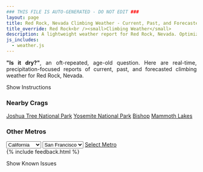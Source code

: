 ```yaml
---
### THIS FILE IS AUTO-GENERATED - DO NOT EDIT ###
layout: page
title: Red Rock, Nevada Climbing Weather - Current, Past, and Forecasted Report
title_override: Red Rock<br /><small>Climbing Weather</small>
description: A lightweight weather report for Red Rock, Nevada. Optimized for slow internet connections.
js_includes:
  - weather.js
---
```


<section class="measure center lh-copy f5-ns f6 ph2 mv4" style="text-align: justify;">
<strong>"Is it dry?"</strong>, an oft-repeated, age-old question. Here are real-time,
precipitation-focused reports of current, past, and forecasted climbing weather for Red Rock, Nevada.
</section>

<p id="settings-toggle" class="mw5 b center tc hover-light-red black-70 pointer">Show Instructions</p>
<section id="settings" class="overflow-hidden" style="display:none;">
    <div class="mv2 ph2 center">
        <div class="fn f6 tc pv2">
            <p class="measure lh-copy center"><strong>Show/hide hourly forecasts</strong> by clicking the desired day.</p>
            <hr class="mw5 p0 mv2 o-60 b0 bt b--light-red light-red bg-light-red">
            <p class="measure lh-copy center"><strong>Current and Past conditions</strong> are measured by the nearest weather station. <strong>Forecast conditions</strong> are calculated and polled separately.</p>
            <hr class="mw5 p0 mv2 o-60 b0 bt b--light-red light-red bg-light-red">
            <p class="measure lh-copy center"><strong>Having issues?</strong> Try <a id="clear-cache" class="no-underline relative fancy-link light-red hover-light-red" href="#">clearing the local cache</a>.</p>
            <hr class="mw5 p0 mv2 o-60 b0 bt b--light-red light-red bg-light-red">
            <p class="measure lh-copy center">Weather data sourced from <a class="no-underline fancy-link relative light-red" target="_blank" href="https://www.weather.gov/documentation/services-web-api">weather.gov</a>.</p>
        </div>
    </div>
</section>
<section id="weather" data-crag="red-rock-nevada" class="mv4-ns mv3 ph2 center"></section>
<section id="nearby" class="tc lh-copy">
  <h3>Nearby Crags</h3>
<a class="nowrap no-underline fancy-link relative light-red mh3" href="/crags/joshua-tree-national-park-california-weather.html">Joshua Tree National Park</a>
<a class="nowrap no-underline fancy-link relative light-red mh3" href="/crags/yosemite-national-park-california-weather.html">Yosemite National Park</a>
<a class="nowrap no-underline fancy-link relative light-red mh3" href="/crags/bishop-california-weather.html">Bishop</a>
<a class="nowrap no-underline fancy-link relative light-red mh3" href="/crags/mammoth-lakes-california-weather.html">Mammoth Lakes</a>
</section>
<section id="nearby" class="tc lh-copy">
  <h3>Other Metros</h3>
  <select class="ma1 bg-near-white pa2" id="stateSel">
    <option value="Texas">Texas</option>
    <option value="Washington">Washington</option>
    <option value="Colorado">Colorado</option>
    <option value="Tennessee">Tennessee</option>
    <option value="Utah">Utah</option>
    <option value="California" selected>California</option>
  </select>
  <select class="ma1 bg-near-white pa2" id="citySel">
    <option value="San Francisco" selected>San Francisco</option>
    <option value="Los Angeles">Los Angeles</option>
  </select>
  <a id="selectMetro" class="f6 link dim ph3 pv2 ma1 dib white bg-light-red" href="/crags/san-francisco-california-weather.html">Select Metro</a>
  <script>
    var states = [];
    states["Texas"] = "Austin"
    states["Washington"] = "Seattle"
    states["Colorado"] = "Denver"
    states["Tennessee"] = "Nashville"
    states["Utah"] = "Salt Lake City"
    states["California"] = "San Francisco|Los Angeles"
  </script>
</section>
{% include feedback.html %}
<p id="issues-toggle" class="mw5 b center tc hover-light-red black-70 pointer">Show Known Issues</p>
<section id="issues" class="overflow-hidden tc f6">
</section>

<script>
  var weekly_VEF_111_97 = {"updated":"2021-05-05T07:49:31+00:00","units":"us","forecastGenerator":"BaselineForecastGenerator","generatedAt":"2021-05-05T08:49:16+00:00","updateTime":"2021-05-05T07:49:31+00:00","validTimes":"2021-05-05T01:00:00+00:00/P8DT6H","elevation":{"value":1157.9352,"unitCode":"unit:m"},"periods":[{"number":1,"name":"Overnight","startTime":"2021-05-05T01:00:00-07:00","endTime":"2021-05-05T06:00:00-07:00","isDaytime":false,"temperature":60,"temperatureUnit":"F","temperatureTrend":null,"windSpeed":"8 to 12 mph","windDirection":"WNW","icon":"https://api.weather.gov/icons/land/night/few?size=medium","shortForecast":"Mostly Clear","detailedForecast":"Mostly clear, with a low around 60. West northwest wind 8 to 12 mph."},{"number":2,"name":"Wednesday","startTime":"2021-05-05T06:00:00-07:00","endTime":"2021-05-05T18:00:00-07:00","isDaytime":true,"temperature":87,"temperatureUnit":"F","temperatureTrend":null,"windSpeed":"5 to 10 mph","windDirection":"E","icon":"https://api.weather.gov/icons/land/day/few?size=medium","shortForecast":"Sunny","detailedForecast":"Sunny, with a high near 87. East wind 5 to 10 mph."},{"number":3,"name":"Wednesday Night","startTime":"2021-05-05T18:00:00-07:00","endTime":"2021-05-06T06:00:00-07:00","isDaytime":false,"temperature":63,"temperatureUnit":"F","temperatureTrend":null,"windSpeed":"5 to 12 mph","windDirection":"WSW","icon":"https://api.weather.gov/icons/land/night/few?size=medium","shortForecast":"Mostly Clear","detailedForecast":"Mostly clear, with a low around 63. West southwest wind 5 to 12 mph."},{"number":4,"name":"Thursday","startTime":"2021-05-06T06:00:00-07:00","endTime":"2021-05-06T18:00:00-07:00","isDaytime":true,"temperature":90,"temperatureUnit":"F","temperatureTrend":null,"windSpeed":"5 to 17 mph","windDirection":"S","icon":"https://api.weather.gov/icons/land/day/few?size=medium","shortForecast":"Sunny","detailedForecast":"Sunny, with a high near 90. South wind 5 to 17 mph, with gusts as high as 26 mph."},{"number":5,"name":"Thursday Night","startTime":"2021-05-06T18:00:00-07:00","endTime":"2021-05-07T06:00:00-07:00","isDaytime":false,"temperature":62,"temperatureUnit":"F","temperatureTrend":null,"windSpeed":"13 to 17 mph","windDirection":"SW","icon":"https://api.weather.gov/icons/land/night/few?size=medium","shortForecast":"Mostly Clear","detailedForecast":"Mostly clear, with a low around 62. Southwest wind 13 to 17 mph, with gusts as high as 25 mph."},{"number":6,"name":"Friday","startTime":"2021-05-07T06:00:00-07:00","endTime":"2021-05-07T18:00:00-07:00","isDaytime":true,"temperature":85,"temperatureUnit":"F","temperatureTrend":null,"windSpeed":"13 to 22 mph","windDirection":"SW","icon":"https://api.weather.gov/icons/land/day/wind_few?size=medium","shortForecast":"Sunny","detailedForecast":"Sunny, with a high near 85."},{"number":7,"name":"Friday Night","startTime":"2021-05-07T18:00:00-07:00","endTime":"2021-05-08T06:00:00-07:00","isDaytime":false,"temperature":59,"temperatureUnit":"F","temperatureTrend":null,"windSpeed":"13 to 18 mph","windDirection":"WNW","icon":"https://api.weather.gov/icons/land/night/few?size=medium","shortForecast":"Mostly Clear","detailedForecast":"Mostly clear, with a low around 59."},{"number":8,"name":"Saturday","startTime":"2021-05-08T06:00:00-07:00","endTime":"2021-05-08T18:00:00-07:00","isDaytime":true,"temperature":83,"temperatureUnit":"F","temperatureTrend":null,"windSpeed":"14 mph","windDirection":"NNW","icon":"https://api.weather.gov/icons/land/day/few?size=medium","shortForecast":"Sunny","detailedForecast":"Sunny, with a high near 83."},{"number":9,"name":"Saturday Night","startTime":"2021-05-08T18:00:00-07:00","endTime":"2021-05-09T06:00:00-07:00","isDaytime":false,"temperature":57,"temperatureUnit":"F","temperatureTrend":null,"windSpeed":"12 mph","windDirection":"NW","icon":"https://api.weather.gov/icons/land/night/few?size=medium","shortForecast":"Mostly Clear","detailedForecast":"Mostly clear, with a low around 57."},{"number":10,"name":"Sunday","startTime":"2021-05-09T06:00:00-07:00","endTime":"2021-05-09T18:00:00-07:00","isDaytime":true,"temperature":83,"temperatureUnit":"F","temperatureTrend":null,"windSpeed":"6 to 12 mph","windDirection":"SSW","icon":"https://api.weather.gov/icons/land/day/few?size=medium","shortForecast":"Sunny","detailedForecast":"Sunny, with a high near 83."},{"number":11,"name":"Sunday Night","startTime":"2021-05-09T18:00:00-07:00","endTime":"2021-05-10T06:00:00-07:00","isDaytime":false,"temperature":56,"temperatureUnit":"F","temperatureTrend":null,"windSpeed":"8 to 12 mph","windDirection":"WNW","icon":"https://api.weather.gov/icons/land/night/few?size=medium","shortForecast":"Mostly Clear","detailedForecast":"Mostly clear, with a low around 56."},{"number":12,"name":"Monday","startTime":"2021-05-10T06:00:00-07:00","endTime":"2021-05-10T18:00:00-07:00","isDaytime":true,"temperature":81,"temperatureUnit":"F","temperatureTrend":null,"windSpeed":"14 mph","windDirection":"NNW","icon":"https://api.weather.gov/icons/land/day/few?size=medium","shortForecast":"Sunny","detailedForecast":"Sunny, with a high near 81."},{"number":13,"name":"Monday Night","startTime":"2021-05-10T18:00:00-07:00","endTime":"2021-05-11T06:00:00-07:00","isDaytime":false,"temperature":56,"temperatureUnit":"F","temperatureTrend":null,"windSpeed":"9 to 14 mph","windDirection":"NNW","icon":"https://api.weather.gov/icons/land/night/skc?size=medium","shortForecast":"Clear","detailedForecast":"Clear, with a low around 56."},{"number":14,"name":"Tuesday","startTime":"2021-05-11T06:00:00-07:00","endTime":"2021-05-11T18:00:00-07:00","isDaytime":true,"temperature":85,"temperatureUnit":"F","temperatureTrend":null,"windSpeed":"7 to 12 mph","windDirection":"ESE","icon":"https://api.weather.gov/icons/land/day/skc?size=medium","shortForecast":"Sunny","detailedForecast":"Sunny, with a high near 85."}]}
  var hourly_VEF_111_97 = {"@context":["https://geojson.org/geojson-ld/geojson-context.jsonld",{"@version":"1.1","wx":"https://api.weather.gov/ontology#","geo":"http://www.opengis.net/ont/geosparql#","unit":"http://codes.wmo.int/common/unit/","@vocab":"https://api.weather.gov/ontology#"}],"type":"Feature","geometry":{"type":"Polygon","coordinates":[[[-115.4470583,36.1448651],[-115.4428925,36.1227241],[-115.4154787,36.1260863],[-115.4196391,36.1482276],[-115.4470583,36.1448651]]]},"properties":{"updated":"2021-05-05T07:49:31+00:00","units":"us","forecastGenerator":"HourlyForecastGenerator","generatedAt":"2021-05-05T08:49:17+00:00","updateTime":"2021-05-05T07:49:31+00:00","validTimes":"2021-05-05T01:00:00+00:00/P8DT6H","elevation":{"value":1157.9352,"unitCode":"unit:m"},"periods":[{"number":1,"name":"","startTime":"2021-05-05T01:00:00-07:00","endTime":"2021-05-05T02:00:00-07:00","isDaytime":false,"temperature":65,"temperatureUnit":"F","temperatureTrend":null,"windSpeed":"12 mph","windDirection":"W","icon":"https://api.weather.gov/icons/land/night/skc?size=small","shortForecast":"Clear","detailedForecast":""},{"number":2,"name":"","startTime":"2021-05-05T02:00:00-07:00","endTime":"2021-05-05T03:00:00-07:00","isDaytime":false,"temperature":65,"temperatureUnit":"F","temperatureTrend":null,"windSpeed":"12 mph","windDirection":"W","icon":"https://api.weather.gov/icons/land/night/skc?size=small","shortForecast":"Clear","detailedForecast":""},{"number":3,"name":"","startTime":"2021-05-05T03:00:00-07:00","endTime":"2021-05-05T04:00:00-07:00","isDaytime":false,"temperature":62,"temperatureUnit":"F","temperatureTrend":null,"windSpeed":"12 mph","windDirection":"W","icon":"https://api.weather.gov/icons/land/night/skc?size=small","shortForecast":"Clear","detailedForecast":""},{"number":4,"name":"","startTime":"2021-05-05T04:00:00-07:00","endTime":"2021-05-05T05:00:00-07:00","isDaytime":false,"temperature":62,"temperatureUnit":"F","temperatureTrend":null,"windSpeed":"9 mph","windDirection":"WNW","icon":"https://api.weather.gov/icons/land/night/skc?size=small","shortForecast":"Clear","detailedForecast":""},{"number":5,"name":"","startTime":"2021-05-05T05:00:00-07:00","endTime":"2021-05-05T06:00:00-07:00","isDaytime":false,"temperature":60,"temperatureUnit":"F","temperatureTrend":null,"windSpeed":"8 mph","windDirection":"NW","icon":"https://api.weather.gov/icons/land/night/few?size=small","shortForecast":"Mostly Clear","detailedForecast":""},{"number":6,"name":"","startTime":"2021-05-05T06:00:00-07:00","endTime":"2021-05-05T07:00:00-07:00","isDaytime":true,"temperature":61,"temperatureUnit":"F","temperatureTrend":null,"windSpeed":"7 mph","windDirection":"NNW","icon":"https://api.weather.gov/icons/land/day/few?size=small","shortForecast":"Sunny","detailedForecast":""},{"number":7,"name":"","startTime":"2021-05-05T07:00:00-07:00","endTime":"2021-05-05T08:00:00-07:00","isDaytime":true,"temperature":63,"temperatureUnit":"F","temperatureTrend":null,"windSpeed":"5 mph","windDirection":"NE","icon":"https://api.weather.gov/icons/land/day/few?size=small","shortForecast":"Sunny","detailedForecast":""},{"number":8,"name":"","startTime":"2021-05-05T08:00:00-07:00","endTime":"2021-05-05T09:00:00-07:00","isDaytime":true,"temperature":72,"temperatureUnit":"F","temperatureTrend":null,"windSpeed":"5 mph","windDirection":"E","icon":"https://api.weather.gov/icons/land/day/few?size=small","shortForecast":"Sunny","detailedForecast":""},{"number":9,"name":"","startTime":"2021-05-05T09:00:00-07:00","endTime":"2021-05-05T10:00:00-07:00","isDaytime":true,"temperature":76,"temperatureUnit":"F","temperatureTrend":null,"windSpeed":"6 mph","windDirection":"E","icon":"https://api.weather.gov/icons/land/day/skc?size=small","shortForecast":"Sunny","detailedForecast":""},{"number":10,"name":"","startTime":"2021-05-05T10:00:00-07:00","endTime":"2021-05-05T11:00:00-07:00","isDaytime":true,"temperature":78,"temperatureUnit":"F","temperatureTrend":null,"windSpeed":"7 mph","windDirection":"E","icon":"https://api.weather.gov/icons/land/day/skc?size=small","shortForecast":"Sunny","detailedForecast":""},{"number":11,"name":"","startTime":"2021-05-05T11:00:00-07:00","endTime":"2021-05-05T12:00:00-07:00","isDaytime":true,"temperature":80,"temperatureUnit":"F","temperatureTrend":null,"windSpeed":"8 mph","windDirection":"E","icon":"https://api.weather.gov/icons/land/day/few?size=small","shortForecast":"Sunny","detailedForecast":""},{"number":12,"name":"","startTime":"2021-05-05T12:00:00-07:00","endTime":"2021-05-05T13:00:00-07:00","isDaytime":true,"temperature":83,"temperatureUnit":"F","temperatureTrend":null,"windSpeed":"9 mph","windDirection":"ESE","icon":"https://api.weather.gov/icons/land/day/skc?size=small","shortForecast":"Sunny","detailedForecast":""},{"number":13,"name":"","startTime":"2021-05-05T13:00:00-07:00","endTime":"2021-05-05T14:00:00-07:00","isDaytime":true,"temperature":85,"temperatureUnit":"F","temperatureTrend":null,"windSpeed":"9 mph","windDirection":"ESE","icon":"https://api.weather.gov/icons/land/day/skc?size=small","shortForecast":"Sunny","detailedForecast":""},{"number":14,"name":"","startTime":"2021-05-05T14:00:00-07:00","endTime":"2021-05-05T15:00:00-07:00","isDaytime":true,"temperature":86,"temperatureUnit":"F","temperatureTrend":null,"windSpeed":"10 mph","windDirection":"ESE","icon":"https://api.weather.gov/icons/land/day/few?size=small","shortForecast":"Sunny","detailedForecast":""},{"number":15,"name":"","startTime":"2021-05-05T15:00:00-07:00","endTime":"2021-05-05T16:00:00-07:00","isDaytime":true,"temperature":86,"temperatureUnit":"F","temperatureTrend":null,"windSpeed":"10 mph","windDirection":"ESE","icon":"https://api.weather.gov/icons/land/day/skc?size=small","shortForecast":"Sunny","detailedForecast":""},{"number":16,"name":"","startTime":"2021-05-05T16:00:00-07:00","endTime":"2021-05-05T17:00:00-07:00","isDaytime":true,"temperature":87,"temperatureUnit":"F","temperatureTrend":null,"windSpeed":"10 mph","windDirection":"ESE","icon":"https://api.weather.gov/icons/land/day/few?size=small","shortForecast":"Sunny","detailedForecast":""},{"number":17,"name":"","startTime":"2021-05-05T17:00:00-07:00","endTime":"2021-05-05T18:00:00-07:00","isDaytime":true,"temperature":86,"temperatureUnit":"F","temperatureTrend":null,"windSpeed":"9 mph","windDirection":"ESE","icon":"https://api.weather.gov/icons/land/day/few?size=small","shortForecast":"Sunny","detailedForecast":""},{"number":18,"name":"","startTime":"2021-05-05T18:00:00-07:00","endTime":"2021-05-05T19:00:00-07:00","isDaytime":false,"temperature":85,"temperatureUnit":"F","temperatureTrend":null,"windSpeed":"8 mph","windDirection":"SSE","icon":"https://api.weather.gov/icons/land/night/few?size=small","shortForecast":"Mostly Clear","detailedForecast":""},{"number":19,"name":"","startTime":"2021-05-05T19:00:00-07:00","endTime":"2021-05-05T20:00:00-07:00","isDaytime":false,"temperature":80,"temperatureUnit":"F","temperatureTrend":null,"windSpeed":"6 mph","windDirection":"SSW","icon":"https://api.weather.gov/icons/land/night/few?size=small","shortForecast":"Mostly Clear","detailedForecast":""},{"number":20,"name":"","startTime":"2021-05-05T20:00:00-07:00","endTime":"2021-05-05T21:00:00-07:00","isDaytime":false,"temperature":76,"temperatureUnit":"F","temperatureTrend":null,"windSpeed":"5 mph","windDirection":"SW","icon":"https://api.weather.gov/icons/land/night/few?size=small","shortForecast":"Mostly Clear","detailedForecast":""},{"number":21,"name":"","startTime":"2021-05-05T21:00:00-07:00","endTime":"2021-05-05T22:00:00-07:00","isDaytime":false,"temperature":72,"temperatureUnit":"F","temperatureTrend":null,"windSpeed":"7 mph","windDirection":"SW","icon":"https://api.weather.gov/icons/land/night/few?size=small","shortForecast":"Mostly Clear","detailedForecast":""},{"number":22,"name":"","startTime":"2021-05-05T22:00:00-07:00","endTime":"2021-05-05T23:00:00-07:00","isDaytime":false,"temperature":71,"temperatureUnit":"F","temperatureTrend":null,"windSpeed":"9 mph","windDirection":"W","icon":"https://api.weather.gov/icons/land/night/few?size=small","shortForecast":"Mostly Clear","detailedForecast":""},{"number":23,"name":"","startTime":"2021-05-05T23:00:00-07:00","endTime":"2021-05-06T00:00:00-07:00","isDaytime":false,"temperature":69,"temperatureUnit":"F","temperatureTrend":null,"windSpeed":"12 mph","windDirection":"W","icon":"https://api.weather.gov/icons/land/night/few?size=small","shortForecast":"Mostly Clear","detailedForecast":""},{"number":24,"name":"","startTime":"2021-05-06T00:00:00-07:00","endTime":"2021-05-06T01:00:00-07:00","isDaytime":false,"temperature":68,"temperatureUnit":"F","temperatureTrend":null,"windSpeed":"10 mph","windDirection":"W","icon":"https://api.weather.gov/icons/land/night/few?size=small","shortForecast":"Mostly Clear","detailedForecast":""},{"number":25,"name":"","startTime":"2021-05-06T01:00:00-07:00","endTime":"2021-05-06T02:00:00-07:00","isDaytime":false,"temperature":66,"temperatureUnit":"F","temperatureTrend":null,"windSpeed":"8 mph","windDirection":"W","icon":"https://api.weather.gov/icons/land/night/few?size=small","shortForecast":"Mostly Clear","detailedForecast":""},{"number":26,"name":"","startTime":"2021-05-06T02:00:00-07:00","endTime":"2021-05-06T03:00:00-07:00","isDaytime":false,"temperature":66,"temperatureUnit":"F","temperatureTrend":null,"windSpeed":"6 mph","windDirection":"W","icon":"https://api.weather.gov/icons/land/night/few?size=small","shortForecast":"Mostly Clear","detailedForecast":""},{"number":27,"name":"","startTime":"2021-05-06T03:00:00-07:00","endTime":"2021-05-06T04:00:00-07:00","isDaytime":false,"temperature":65,"temperatureUnit":"F","temperatureTrend":null,"windSpeed":"6 mph","windDirection":"W","icon":"https://api.weather.gov/icons/land/night/few?size=small","shortForecast":"Mostly Clear","detailedForecast":""},{"number":28,"name":"","startTime":"2021-05-06T04:00:00-07:00","endTime":"2021-05-06T05:00:00-07:00","isDaytime":false,"temperature":65,"temperatureUnit":"F","temperatureTrend":null,"windSpeed":"7 mph","windDirection":"W","icon":"https://api.weather.gov/icons/land/night/few?size=small","shortForecast":"Mostly Clear","detailedForecast":""},{"number":29,"name":"","startTime":"2021-05-06T05:00:00-07:00","endTime":"2021-05-06T06:00:00-07:00","isDaytime":false,"temperature":63,"temperatureUnit":"F","temperatureTrend":null,"windSpeed":"7 mph","windDirection":"W","icon":"https://api.weather.gov/icons/land/night/few?size=small","shortForecast":"Mostly Clear","detailedForecast":""},{"number":30,"name":"","startTime":"2021-05-06T06:00:00-07:00","endTime":"2021-05-06T07:00:00-07:00","isDaytime":true,"temperature":65,"temperatureUnit":"F","temperatureTrend":null,"windSpeed":"6 mph","windDirection":"WSW","icon":"https://api.weather.gov/icons/land/day/few?size=small","shortForecast":"Sunny","detailedForecast":""},{"number":31,"name":"","startTime":"2021-05-06T07:00:00-07:00","endTime":"2021-05-06T08:00:00-07:00","isDaytime":true,"temperature":70,"temperatureUnit":"F","temperatureTrend":null,"windSpeed":"5 mph","windDirection":"SSW","icon":"https://api.weather.gov/icons/land/day/few?size=small","shortForecast":"Sunny","detailedForecast":""},{"number":32,"name":"","startTime":"2021-05-06T08:00:00-07:00","endTime":"2021-05-06T09:00:00-07:00","isDaytime":true,"temperature":76,"temperatureUnit":"F","temperatureTrend":null,"windSpeed":"5 mph","windDirection":"S","icon":"https://api.weather.gov/icons/land/day/skc?size=small","shortForecast":"Sunny","detailedForecast":""},{"number":33,"name":"","startTime":"2021-05-06T09:00:00-07:00","endTime":"2021-05-06T10:00:00-07:00","isDaytime":true,"temperature":80,"temperatureUnit":"F","temperatureTrend":null,"windSpeed":"7 mph","windDirection":"S","icon":"https://api.weather.gov/icons/land/day/skc?size=small","shortForecast":"Sunny","detailedForecast":""},{"number":34,"name":"","startTime":"2021-05-06T10:00:00-07:00","endTime":"2021-05-06T11:00:00-07:00","isDaytime":true,"temperature":83,"temperatureUnit":"F","temperatureTrend":null,"windSpeed":"9 mph","windDirection":"S","icon":"https://api.weather.gov/icons/land/day/skc?size=small","shortForecast":"Sunny","detailedForecast":""},{"number":35,"name":"","startTime":"2021-05-06T11:00:00-07:00","endTime":"2021-05-06T12:00:00-07:00","isDaytime":true,"temperature":85,"temperatureUnit":"F","temperatureTrend":null,"windSpeed":"13 mph","windDirection":"SSE","icon":"https://api.weather.gov/icons/land/day/few?size=small","shortForecast":"Sunny","detailedForecast":""},{"number":36,"name":"","startTime":"2021-05-06T12:00:00-07:00","endTime":"2021-05-06T13:00:00-07:00","isDaytime":true,"temperature":87,"temperatureUnit":"F","temperatureTrend":null,"windSpeed":"14 mph","windDirection":"SSE","icon":"https://api.weather.gov/icons/land/day/few?size=small","shortForecast":"Sunny","detailedForecast":""},{"number":37,"name":"","startTime":"2021-05-06T13:00:00-07:00","endTime":"2021-05-06T14:00:00-07:00","isDaytime":true,"temperature":88,"temperatureUnit":"F","temperatureTrend":null,"windSpeed":"15 mph","windDirection":"S","icon":"https://api.weather.gov/icons/land/day/few?size=small","shortForecast":"Sunny","detailedForecast":""},{"number":38,"name":"","startTime":"2021-05-06T14:00:00-07:00","endTime":"2021-05-06T15:00:00-07:00","isDaytime":true,"temperature":89,"temperatureUnit":"F","temperatureTrend":null,"windSpeed":"16 mph","windDirection":"S","icon":"https://api.weather.gov/icons/land/day/few?size=small","shortForecast":"Sunny","detailedForecast":""},{"number":39,"name":"","startTime":"2021-05-06T15:00:00-07:00","endTime":"2021-05-06T16:00:00-07:00","isDaytime":true,"temperature":90,"temperatureUnit":"F","temperatureTrend":null,"windSpeed":"16 mph","windDirection":"S","icon":"https://api.weather.gov/icons/land/day/few?size=small","shortForecast":"Sunny","detailedForecast":""},{"number":40,"name":"","startTime":"2021-05-06T16:00:00-07:00","endTime":"2021-05-06T17:00:00-07:00","isDaytime":true,"temperature":90,"temperatureUnit":"F","temperatureTrend":null,"windSpeed":"17 mph","windDirection":"S","icon":"https://api.weather.gov/icons/land/day/few?size=small","shortForecast":"Sunny","detailedForecast":""},{"number":41,"name":"","startTime":"2021-05-06T17:00:00-07:00","endTime":"2021-05-06T18:00:00-07:00","isDaytime":true,"temperature":88,"temperatureUnit":"F","temperatureTrend":null,"windSpeed":"17 mph","windDirection":"SSW","icon":"https://api.weather.gov/icons/land/day/few?size=small","shortForecast":"Sunny","detailedForecast":""},{"number":42,"name":"","startTime":"2021-05-06T18:00:00-07:00","endTime":"2021-05-06T19:00:00-07:00","isDaytime":false,"temperature":85,"temperatureUnit":"F","temperatureTrend":null,"windSpeed":"17 mph","windDirection":"SSW","icon":"https://api.weather.gov/icons/land/night/few?size=small","shortForecast":"Mostly Clear","detailedForecast":""},{"number":43,"name":"","startTime":"2021-05-06T19:00:00-07:00","endTime":"2021-05-06T20:00:00-07:00","isDaytime":false,"temperature":82,"temperatureUnit":"F","temperatureTrend":null,"windSpeed":"16 mph","windDirection":"SSW","icon":"https://api.weather.gov/icons/land/night/few?size=small","shortForecast":"Mostly Clear","detailedForecast":""},{"number":44,"name":"","startTime":"2021-05-06T20:00:00-07:00","endTime":"2021-05-06T21:00:00-07:00","isDaytime":false,"temperature":78,"temperatureUnit":"F","temperatureTrend":null,"windSpeed":"16 mph","windDirection":"SW","icon":"https://api.weather.gov/icons/land/night/few?size=small","shortForecast":"Mostly Clear","detailedForecast":""},{"number":45,"name":"","startTime":"2021-05-06T21:00:00-07:00","endTime":"2021-05-06T22:00:00-07:00","isDaytime":false,"temperature":76,"temperatureUnit":"F","temperatureTrend":null,"windSpeed":"15 mph","windDirection":"SW","icon":"https://api.weather.gov/icons/land/night/few?size=small","shortForecast":"Mostly Clear","detailedForecast":""},{"number":46,"name":"","startTime":"2021-05-06T22:00:00-07:00","endTime":"2021-05-06T23:00:00-07:00","isDaytime":false,"temperature":74,"temperatureUnit":"F","temperatureTrend":null,"windSpeed":"14 mph","windDirection":"SW","icon":"https://api.weather.gov/icons/land/night/few?size=small","shortForecast":"Mostly Clear","detailedForecast":""},{"number":47,"name":"","startTime":"2021-05-06T23:00:00-07:00","endTime":"2021-05-07T00:00:00-07:00","isDaytime":false,"temperature":72,"temperatureUnit":"F","temperatureTrend":null,"windSpeed":"14 mph","windDirection":"SW","icon":"https://api.weather.gov/icons/land/night/few?size=small","shortForecast":"Mostly Clear","detailedForecast":""},{"number":48,"name":"","startTime":"2021-05-07T00:00:00-07:00","endTime":"2021-05-07T01:00:00-07:00","isDaytime":false,"temperature":70,"temperatureUnit":"F","temperatureTrend":null,"windSpeed":"13 mph","windDirection":"SW","icon":"https://api.weather.gov/icons/land/night/few?size=small","shortForecast":"Mostly Clear","detailedForecast":""},{"number":49,"name":"","startTime":"2021-05-07T01:00:00-07:00","endTime":"2021-05-07T02:00:00-07:00","isDaytime":false,"temperature":68,"temperatureUnit":"F","temperatureTrend":null,"windSpeed":"13 mph","windDirection":"WSW","icon":"https://api.weather.gov/icons/land/night/skc?size=small","shortForecast":"Clear","detailedForecast":""},{"number":50,"name":"","startTime":"2021-05-07T02:00:00-07:00","endTime":"2021-05-07T03:00:00-07:00","isDaytime":false,"temperature":66,"temperatureUnit":"F","temperatureTrend":null,"windSpeed":"13 mph","windDirection":"WSW","icon":"https://api.weather.gov/icons/land/night/skc?size=small","shortForecast":"Clear","detailedForecast":""},{"number":51,"name":"","startTime":"2021-05-07T03:00:00-07:00","endTime":"2021-05-07T04:00:00-07:00","isDaytime":false,"temperature":64,"temperatureUnit":"F","temperatureTrend":null,"windSpeed":"13 mph","windDirection":"WSW","icon":"https://api.weather.gov/icons/land/night/skc?size=small","shortForecast":"Clear","detailedForecast":""},{"number":52,"name":"","startTime":"2021-05-07T04:00:00-07:00","endTime":"2021-05-07T05:00:00-07:00","isDaytime":false,"temperature":62,"temperatureUnit":"F","temperatureTrend":null,"windSpeed":"13 mph","windDirection":"SW","icon":"https://api.weather.gov/icons/land/night/skc?size=small","shortForecast":"Clear","detailedForecast":""},{"number":53,"name":"","startTime":"2021-05-07T05:00:00-07:00","endTime":"2021-05-07T06:00:00-07:00","isDaytime":false,"temperature":62,"temperatureUnit":"F","temperatureTrend":null,"windSpeed":"13 mph","windDirection":"SW","icon":"https://api.weather.gov/icons/land/night/few?size=small","shortForecast":"Mostly Clear","detailedForecast":""},{"number":54,"name":"","startTime":"2021-05-07T06:00:00-07:00","endTime":"2021-05-07T07:00:00-07:00","isDaytime":true,"temperature":64,"temperatureUnit":"F","temperatureTrend":null,"windSpeed":"13 mph","windDirection":"SW","icon":"https://api.weather.gov/icons/land/day/few?size=small","shortForecast":"Sunny","detailedForecast":""},{"number":55,"name":"","startTime":"2021-05-07T07:00:00-07:00","endTime":"2021-05-07T08:00:00-07:00","isDaytime":true,"temperature":68,"temperatureUnit":"F","temperatureTrend":null,"windSpeed":"13 mph","windDirection":"SW","icon":"https://api.weather.gov/icons/land/day/skc?size=small","shortForecast":"Sunny","detailedForecast":""},{"number":56,"name":"","startTime":"2021-05-07T08:00:00-07:00","endTime":"2021-05-07T09:00:00-07:00","isDaytime":true,"temperature":72,"temperatureUnit":"F","temperatureTrend":null,"windSpeed":"13 mph","windDirection":"SSW","icon":"https://api.weather.gov/icons/land/day/skc?size=small","shortForecast":"Sunny","detailedForecast":""},{"number":57,"name":"","startTime":"2021-05-07T09:00:00-07:00","endTime":"2021-05-07T10:00:00-07:00","isDaytime":true,"temperature":76,"temperatureUnit":"F","temperatureTrend":null,"windSpeed":"14 mph","windDirection":"SSW","icon":"https://api.weather.gov/icons/land/day/skc?size=small","shortForecast":"Sunny","detailedForecast":""},{"number":58,"name":"","startTime":"2021-05-07T10:00:00-07:00","endTime":"2021-05-07T11:00:00-07:00","isDaytime":true,"temperature":79,"temperatureUnit":"F","temperatureTrend":null,"windSpeed":"16 mph","windDirection":"SSW","icon":"https://api.weather.gov/icons/land/day/few?size=small","shortForecast":"Sunny","detailedForecast":""},{"number":59,"name":"","startTime":"2021-05-07T11:00:00-07:00","endTime":"2021-05-07T12:00:00-07:00","isDaytime":true,"temperature":81,"temperatureUnit":"F","temperatureTrend":null,"windSpeed":"17 mph","windDirection":"SSW","icon":"https://api.weather.gov/icons/land/day/few?size=small","shortForecast":"Sunny","detailedForecast":""},{"number":60,"name":"","startTime":"2021-05-07T12:00:00-07:00","endTime":"2021-05-07T13:00:00-07:00","isDaytime":true,"temperature":83,"temperatureUnit":"F","temperatureTrend":null,"windSpeed":"18 mph","windDirection":"SW","icon":"https://api.weather.gov/icons/land/day/few?size=small","shortForecast":"Sunny","detailedForecast":""},{"number":61,"name":"","startTime":"2021-05-07T13:00:00-07:00","endTime":"2021-05-07T14:00:00-07:00","isDaytime":true,"temperature":84,"temperatureUnit":"F","temperatureTrend":null,"windSpeed":"20 mph","windDirection":"SW","icon":"https://api.weather.gov/icons/land/day/few?size=small","shortForecast":"Sunny","detailedForecast":""},{"number":62,"name":"","startTime":"2021-05-07T14:00:00-07:00","endTime":"2021-05-07T15:00:00-07:00","isDaytime":true,"temperature":85,"temperatureUnit":"F","temperatureTrend":null,"windSpeed":"21 mph","windDirection":"SW","icon":"https://api.weather.gov/icons/land/day/wind_few?size=small","shortForecast":"Sunny","detailedForecast":""},{"number":63,"name":"","startTime":"2021-05-07T15:00:00-07:00","endTime":"2021-05-07T16:00:00-07:00","isDaytime":true,"temperature":85,"temperatureUnit":"F","temperatureTrend":null,"windSpeed":"21 mph","windDirection":"SW","icon":"https://api.weather.gov/icons/land/day/wind_skc?size=small","shortForecast":"Sunny","detailedForecast":""},{"number":64,"name":"","startTime":"2021-05-07T16:00:00-07:00","endTime":"2021-05-07T17:00:00-07:00","isDaytime":true,"temperature":85,"temperatureUnit":"F","temperatureTrend":null,"windSpeed":"22 mph","windDirection":"WSW","icon":"https://api.weather.gov/icons/land/day/wind_skc?size=small","shortForecast":"Sunny","detailedForecast":""},{"number":65,"name":"","startTime":"2021-05-07T17:00:00-07:00","endTime":"2021-05-07T18:00:00-07:00","isDaytime":true,"temperature":83,"temperatureUnit":"F","temperatureTrend":null,"windSpeed":"21 mph","windDirection":"WSW","icon":"https://api.weather.gov/icons/land/day/wind_skc?size=small","shortForecast":"Sunny","detailedForecast":""},{"number":66,"name":"","startTime":"2021-05-07T18:00:00-07:00","endTime":"2021-05-07T19:00:00-07:00","isDaytime":false,"temperature":81,"temperatureUnit":"F","temperatureTrend":null,"windSpeed":"18 mph","windDirection":"WSW","icon":"https://api.weather.gov/icons/land/night/skc?size=small","shortForecast":"Clear","detailedForecast":""},{"number":67,"name":"","startTime":"2021-05-07T19:00:00-07:00","endTime":"2021-05-07T20:00:00-07:00","isDaytime":false,"temperature":77,"temperatureUnit":"F","temperatureTrend":null,"windSpeed":"16 mph","windDirection":"WSW","icon":"https://api.weather.gov/icons/land/night/few?size=small","shortForecast":"Mostly Clear","detailedForecast":""},{"number":68,"name":"","startTime":"2021-05-07T20:00:00-07:00","endTime":"2021-05-07T21:00:00-07:00","isDaytime":false,"temperature":73,"temperatureUnit":"F","temperatureTrend":null,"windSpeed":"14 mph","windDirection":"W","icon":"https://api.weather.gov/icons/land/night/few?size=small","shortForecast":"Mostly Clear","detailedForecast":""},{"number":69,"name":"","startTime":"2021-05-07T21:00:00-07:00","endTime":"2021-05-07T22:00:00-07:00","isDaytime":false,"temperature":71,"temperatureUnit":"F","temperatureTrend":null,"windSpeed":"14 mph","windDirection":"W","icon":"https://api.weather.gov/icons/land/night/few?size=small","shortForecast":"Mostly Clear","detailedForecast":""},{"number":70,"name":"","startTime":"2021-05-07T22:00:00-07:00","endTime":"2021-05-07T23:00:00-07:00","isDaytime":false,"temperature":68,"temperatureUnit":"F","temperatureTrend":null,"windSpeed":"14 mph","windDirection":"W","icon":"https://api.weather.gov/icons/land/night/few?size=small","shortForecast":"Mostly Clear","detailedForecast":""},{"number":71,"name":"","startTime":"2021-05-07T23:00:00-07:00","endTime":"2021-05-08T00:00:00-07:00","isDaytime":false,"temperature":67,"temperatureUnit":"F","temperatureTrend":null,"windSpeed":"14 mph","windDirection":"W","icon":"https://api.weather.gov/icons/land/night/skc?size=small","shortForecast":"Clear","detailedForecast":""},{"number":72,"name":"","startTime":"2021-05-08T00:00:00-07:00","endTime":"2021-05-08T01:00:00-07:00","isDaytime":false,"temperature":66,"temperatureUnit":"F","temperatureTrend":null,"windSpeed":"14 mph","windDirection":"W","icon":"https://api.weather.gov/icons/land/night/skc?size=small","shortForecast":"Clear","detailedForecast":""},{"number":73,"name":"","startTime":"2021-05-08T01:00:00-07:00","endTime":"2021-05-08T02:00:00-07:00","isDaytime":false,"temperature":65,"temperatureUnit":"F","temperatureTrend":null,"windSpeed":"14 mph","windDirection":"W","icon":"https://api.weather.gov/icons/land/night/skc?size=small","shortForecast":"Clear","detailedForecast":""},{"number":74,"name":"","startTime":"2021-05-08T02:00:00-07:00","endTime":"2021-05-08T03:00:00-07:00","isDaytime":false,"temperature":63,"temperatureUnit":"F","temperatureTrend":null,"windSpeed":"13 mph","windDirection":"WNW","icon":"https://api.weather.gov/icons/land/night/skc?size=small","shortForecast":"Clear","detailedForecast":""},{"number":75,"name":"","startTime":"2021-05-08T03:00:00-07:00","endTime":"2021-05-08T04:00:00-07:00","isDaytime":false,"temperature":61,"temperatureUnit":"F","temperatureTrend":null,"windSpeed":"14 mph","windDirection":"WNW","icon":"https://api.weather.gov/icons/land/night/few?size=small","shortForecast":"Mostly Clear","detailedForecast":""},{"number":76,"name":"","startTime":"2021-05-08T04:00:00-07:00","endTime":"2021-05-08T05:00:00-07:00","isDaytime":false,"temperature":59,"temperatureUnit":"F","temperatureTrend":null,"windSpeed":"14 mph","windDirection":"NW","icon":"https://api.weather.gov/icons/land/night/few?size=small","shortForecast":"Mostly Clear","detailedForecast":""},{"number":77,"name":"","startTime":"2021-05-08T05:00:00-07:00","endTime":"2021-05-08T06:00:00-07:00","isDaytime":false,"temperature":59,"temperatureUnit":"F","temperatureTrend":null,"windSpeed":"14 mph","windDirection":"NW","icon":"https://api.weather.gov/icons/land/night/few?size=small","shortForecast":"Mostly Clear","detailedForecast":""},{"number":78,"name":"","startTime":"2021-05-08T06:00:00-07:00","endTime":"2021-05-08T07:00:00-07:00","isDaytime":true,"temperature":61,"temperatureUnit":"F","temperatureTrend":null,"windSpeed":"13 mph","windDirection":"NW","icon":"https://api.weather.gov/icons/land/day/few?size=small","shortForecast":"Sunny","detailedForecast":""},{"number":79,"name":"","startTime":"2021-05-08T07:00:00-07:00","endTime":"2021-05-08T08:00:00-07:00","isDaytime":true,"temperature":64,"temperatureUnit":"F","temperatureTrend":null,"windSpeed":"13 mph","windDirection":"NNW","icon":"https://api.weather.gov/icons/land/day/skc?size=small","shortForecast":"Sunny","detailedForecast":""},{"number":80,"name":"","startTime":"2021-05-08T08:00:00-07:00","endTime":"2021-05-08T09:00:00-07:00","isDaytime":true,"temperature":68,"temperatureUnit":"F","temperatureTrend":null,"windSpeed":"12 mph","windDirection":"N","icon":"https://api.weather.gov/icons/land/day/skc?size=small","shortForecast":"Sunny","detailedForecast":""},{"number":81,"name":"","startTime":"2021-05-08T09:00:00-07:00","endTime":"2021-05-08T10:00:00-07:00","isDaytime":true,"temperature":71,"temperatureUnit":"F","temperatureTrend":null,"windSpeed":"13 mph","windDirection":"NNW","icon":"https://api.weather.gov/icons/land/day/skc?size=small","shortForecast":"Sunny","detailedForecast":""},{"number":82,"name":"","startTime":"2021-05-08T10:00:00-07:00","endTime":"2021-05-08T11:00:00-07:00","isDaytime":true,"temperature":74,"temperatureUnit":"F","temperatureTrend":null,"windSpeed":"14 mph","windDirection":"NNW","icon":"https://api.weather.gov/icons/land/day/skc?size=small","shortForecast":"Sunny","detailedForecast":""},{"number":83,"name":"","startTime":"2021-05-08T11:00:00-07:00","endTime":"2021-05-08T12:00:00-07:00","isDaytime":true,"temperature":77,"temperatureUnit":"F","temperatureTrend":null,"windSpeed":"14 mph","windDirection":"NNW","icon":"https://api.weather.gov/icons/land/day/skc?size=small","shortForecast":"Sunny","detailedForecast":""},{"number":84,"name":"","startTime":"2021-05-08T12:00:00-07:00","endTime":"2021-05-08T13:00:00-07:00","isDaytime":true,"temperature":79,"temperatureUnit":"F","temperatureTrend":null,"windSpeed":"14 mph","windDirection":"NNW","icon":"https://api.weather.gov/icons/land/day/skc?size=small","shortForecast":"Sunny","detailedForecast":""},{"number":85,"name":"","startTime":"2021-05-08T13:00:00-07:00","endTime":"2021-05-08T14:00:00-07:00","isDaytime":true,"temperature":81,"temperatureUnit":"F","temperatureTrend":null,"windSpeed":"14 mph","windDirection":"NNW","icon":"https://api.weather.gov/icons/land/day/few?size=small","shortForecast":"Sunny","detailedForecast":""},{"number":86,"name":"","startTime":"2021-05-08T14:00:00-07:00","endTime":"2021-05-08T15:00:00-07:00","isDaytime":true,"temperature":82,"temperatureUnit":"F","temperatureTrend":null,"windSpeed":"13 mph","windDirection":"NW","icon":"https://api.weather.gov/icons/land/day/few?size=small","shortForecast":"Sunny","detailedForecast":""},{"number":87,"name":"","startTime":"2021-05-08T15:00:00-07:00","endTime":"2021-05-08T16:00:00-07:00","isDaytime":true,"temperature":83,"temperatureUnit":"F","temperatureTrend":null,"windSpeed":"13 mph","windDirection":"NW","icon":"https://api.weather.gov/icons/land/day/few?size=small","shortForecast":"Sunny","detailedForecast":""},{"number":88,"name":"","startTime":"2021-05-08T16:00:00-07:00","endTime":"2021-05-08T17:00:00-07:00","isDaytime":true,"temperature":83,"temperatureUnit":"F","temperatureTrend":null,"windSpeed":"13 mph","windDirection":"NW","icon":"https://api.weather.gov/icons/land/day/few?size=small","shortForecast":"Sunny","detailedForecast":""},{"number":89,"name":"","startTime":"2021-05-08T17:00:00-07:00","endTime":"2021-05-08T18:00:00-07:00","isDaytime":true,"temperature":81,"temperatureUnit":"F","temperatureTrend":null,"windSpeed":"13 mph","windDirection":"WNW","icon":"https://api.weather.gov/icons/land/day/few?size=small","shortForecast":"Sunny","detailedForecast":""},{"number":90,"name":"","startTime":"2021-05-08T18:00:00-07:00","endTime":"2021-05-08T19:00:00-07:00","isDaytime":false,"temperature":78,"temperatureUnit":"F","temperatureTrend":null,"windSpeed":"12 mph","windDirection":"NW","icon":"https://api.weather.gov/icons/land/night/few?size=small","shortForecast":"Mostly Clear","detailedForecast":""},{"number":91,"name":"","startTime":"2021-05-08T19:00:00-07:00","endTime":"2021-05-08T20:00:00-07:00","isDaytime":false,"temperature":75,"temperatureUnit":"F","temperatureTrend":null,"windSpeed":"10 mph","windDirection":"NW","icon":"https://api.weather.gov/icons/land/night/few?size=small","shortForecast":"Mostly Clear","detailedForecast":""},{"number":92,"name":"","startTime":"2021-05-08T20:00:00-07:00","endTime":"2021-05-08T21:00:00-07:00","isDaytime":false,"temperature":71,"temperatureUnit":"F","temperatureTrend":null,"windSpeed":"10 mph","windDirection":"NW","icon":"https://api.weather.gov/icons/land/night/few?size=small","shortForecast":"Mostly Clear","detailedForecast":""},{"number":93,"name":"","startTime":"2021-05-08T21:00:00-07:00","endTime":"2021-05-08T22:00:00-07:00","isDaytime":false,"temperature":68,"temperatureUnit":"F","temperatureTrend":null,"windSpeed":"10 mph","windDirection":"NW","icon":"https://api.weather.gov/icons/land/night/few?size=small","shortForecast":"Mostly Clear","detailedForecast":""},{"number":94,"name":"","startTime":"2021-05-08T22:00:00-07:00","endTime":"2021-05-08T23:00:00-07:00","isDaytime":false,"temperature":66,"temperatureUnit":"F","temperatureTrend":null,"windSpeed":"9 mph","windDirection":"NW","icon":"https://api.weather.gov/icons/land/night/few?size=small","shortForecast":"Mostly Clear","detailedForecast":""},{"number":95,"name":"","startTime":"2021-05-08T23:00:00-07:00","endTime":"2021-05-09T00:00:00-07:00","isDaytime":false,"temperature":65,"temperatureUnit":"F","temperatureTrend":null,"windSpeed":"9 mph","windDirection":"NW","icon":"https://api.weather.gov/icons/land/night/few?size=small","shortForecast":"Mostly Clear","detailedForecast":""},{"number":96,"name":"","startTime":"2021-05-09T00:00:00-07:00","endTime":"2021-05-09T01:00:00-07:00","isDaytime":false,"temperature":64,"temperatureUnit":"F","temperatureTrend":null,"windSpeed":"9 mph","windDirection":"NW","icon":"https://api.weather.gov/icons/land/night/few?size=small","shortForecast":"Mostly Clear","detailedForecast":""},{"number":97,"name":"","startTime":"2021-05-09T01:00:00-07:00","endTime":"2021-05-09T02:00:00-07:00","isDaytime":false,"temperature":64,"temperatureUnit":"F","temperatureTrend":null,"windSpeed":"9 mph","windDirection":"NW","icon":"https://api.weather.gov/icons/land/night/few?size=small","shortForecast":"Mostly Clear","detailedForecast":""},{"number":98,"name":"","startTime":"2021-05-09T02:00:00-07:00","endTime":"2021-05-09T03:00:00-07:00","isDaytime":false,"temperature":63,"temperatureUnit":"F","temperatureTrend":null,"windSpeed":"9 mph","windDirection":"NNW","icon":"https://api.weather.gov/icons/land/night/few?size=small","shortForecast":"Mostly Clear","detailedForecast":""},{"number":99,"name":"","startTime":"2021-05-09T03:00:00-07:00","endTime":"2021-05-09T04:00:00-07:00","isDaytime":false,"temperature":60,"temperatureUnit":"F","temperatureTrend":null,"windSpeed":"9 mph","windDirection":"NNW","icon":"https://api.weather.gov/icons/land/night/few?size=small","shortForecast":"Mostly Clear","detailedForecast":""},{"number":100,"name":"","startTime":"2021-05-09T04:00:00-07:00","endTime":"2021-05-09T05:00:00-07:00","isDaytime":false,"temperature":58,"temperatureUnit":"F","temperatureTrend":null,"windSpeed":"9 mph","windDirection":"NNW","icon":"https://api.weather.gov/icons/land/night/few?size=small","shortForecast":"Mostly Clear","detailedForecast":""},{"number":101,"name":"","startTime":"2021-05-09T05:00:00-07:00","endTime":"2021-05-09T06:00:00-07:00","isDaytime":false,"temperature":57,"temperatureUnit":"F","temperatureTrend":null,"windSpeed":"9 mph","windDirection":"NNW","icon":"https://api.weather.gov/icons/land/night/few?size=small","shortForecast":"Mostly Clear","detailedForecast":""},{"number":102,"name":"","startTime":"2021-05-09T06:00:00-07:00","endTime":"2021-05-09T07:00:00-07:00","isDaytime":true,"temperature":59,"temperatureUnit":"F","temperatureTrend":null,"windSpeed":"8 mph","windDirection":"N","icon":"https://api.weather.gov/icons/land/day/few?size=small","shortForecast":"Sunny","detailedForecast":""},{"number":103,"name":"","startTime":"2021-05-09T07:00:00-07:00","endTime":"2021-05-09T08:00:00-07:00","isDaytime":true,"temperature":63,"temperatureUnit":"F","temperatureTrend":null,"windSpeed":"7 mph","windDirection":"NNE","icon":"https://api.weather.gov/icons/land/day/few?size=small","shortForecast":"Sunny","detailedForecast":""},{"number":104,"name":"","startTime":"2021-05-09T08:00:00-07:00","endTime":"2021-05-09T09:00:00-07:00","isDaytime":true,"temperature":67,"temperatureUnit":"F","temperatureTrend":null,"windSpeed":"6 mph","windDirection":"NE","icon":"https://api.weather.gov/icons/land/day/few?size=small","shortForecast":"Sunny","detailedForecast":""},{"number":105,"name":"","startTime":"2021-05-09T09:00:00-07:00","endTime":"2021-05-09T10:00:00-07:00","isDaytime":true,"temperature":71,"temperatureUnit":"F","temperatureTrend":null,"windSpeed":"6 mph","windDirection":"E","icon":"https://api.weather.gov/icons/land/day/few?size=small","shortForecast":"Sunny","detailedForecast":""},{"number":106,"name":"","startTime":"2021-05-09T10:00:00-07:00","endTime":"2021-05-09T11:00:00-07:00","isDaytime":true,"temperature":74,"temperatureUnit":"F","temperatureTrend":null,"windSpeed":"6 mph","windDirection":"S","icon":"https://api.weather.gov/icons/land/day/few?size=small","shortForecast":"Sunny","detailedForecast":""},{"number":107,"name":"","startTime":"2021-05-09T11:00:00-07:00","endTime":"2021-05-09T12:00:00-07:00","isDaytime":true,"temperature":76,"temperatureUnit":"F","temperatureTrend":null,"windSpeed":"6 mph","windDirection":"SSW","icon":"https://api.weather.gov/icons/land/day/few?size=small","shortForecast":"Sunny","detailedForecast":""},{"number":108,"name":"","startTime":"2021-05-09T12:00:00-07:00","endTime":"2021-05-09T13:00:00-07:00","isDaytime":true,"temperature":78,"temperatureUnit":"F","temperatureTrend":null,"windSpeed":"6 mph","windDirection":"SSW","icon":"https://api.weather.gov/icons/land/day/few?size=small","shortForecast":"Sunny","detailedForecast":""},{"number":109,"name":"","startTime":"2021-05-09T13:00:00-07:00","endTime":"2021-05-09T14:00:00-07:00","isDaytime":true,"temperature":80,"temperatureUnit":"F","temperatureTrend":null,"windSpeed":"7 mph","windDirection":"SW","icon":"https://api.weather.gov/icons/land/day/few?size=small","shortForecast":"Sunny","detailedForecast":""},{"number":110,"name":"","startTime":"2021-05-09T14:00:00-07:00","endTime":"2021-05-09T15:00:00-07:00","isDaytime":true,"temperature":82,"temperatureUnit":"F","temperatureTrend":null,"windSpeed":"8 mph","windDirection":"SW","icon":"https://api.weather.gov/icons/land/day/few?size=small","shortForecast":"Sunny","detailedForecast":""},{"number":111,"name":"","startTime":"2021-05-09T15:00:00-07:00","endTime":"2021-05-09T16:00:00-07:00","isDaytime":true,"temperature":83,"temperatureUnit":"F","temperatureTrend":null,"windSpeed":"9 mph","windDirection":"WSW","icon":"https://api.weather.gov/icons/land/day/few?size=small","shortForecast":"Sunny","detailedForecast":""},{"number":112,"name":"","startTime":"2021-05-09T16:00:00-07:00","endTime":"2021-05-09T17:00:00-07:00","isDaytime":true,"temperature":83,"temperatureUnit":"F","temperatureTrend":null,"windSpeed":"10 mph","windDirection":"WSW","icon":"https://api.weather.gov/icons/land/day/few?size=small","shortForecast":"Sunny","detailedForecast":""},{"number":113,"name":"","startTime":"2021-05-09T17:00:00-07:00","endTime":"2021-05-09T18:00:00-07:00","isDaytime":true,"temperature":82,"temperatureUnit":"F","temperatureTrend":null,"windSpeed":"12 mph","windDirection":"WSW","icon":"https://api.weather.gov/icons/land/day/few?size=small","shortForecast":"Sunny","detailedForecast":""},{"number":114,"name":"","startTime":"2021-05-09T18:00:00-07:00","endTime":"2021-05-09T19:00:00-07:00","isDaytime":false,"temperature":78,"temperatureUnit":"F","temperatureTrend":null,"windSpeed":"12 mph","windDirection":"WSW","icon":"https://api.weather.gov/icons/land/night/few?size=small","shortForecast":"Mostly Clear","detailedForecast":""},{"number":115,"name":"","startTime":"2021-05-09T19:00:00-07:00","endTime":"2021-05-09T20:00:00-07:00","isDaytime":false,"temperature":74,"temperatureUnit":"F","temperatureTrend":null,"windSpeed":"10 mph","windDirection":"W","icon":"https://api.weather.gov/icons/land/night/few?size=small","shortForecast":"Mostly Clear","detailedForecast":""},{"number":116,"name":"","startTime":"2021-05-09T20:00:00-07:00","endTime":"2021-05-09T21:00:00-07:00","isDaytime":false,"temperature":70,"temperatureUnit":"F","temperatureTrend":null,"windSpeed":"9 mph","windDirection":"W","icon":"https://api.weather.gov/icons/land/night/few?size=small","shortForecast":"Mostly Clear","detailedForecast":""},{"number":117,"name":"","startTime":"2021-05-09T21:00:00-07:00","endTime":"2021-05-09T22:00:00-07:00","isDaytime":false,"temperature":67,"temperatureUnit":"F","temperatureTrend":null,"windSpeed":"9 mph","windDirection":"W","icon":"https://api.weather.gov/icons/land/night/few?size=small","shortForecast":"Mostly Clear","detailedForecast":""},{"number":118,"name":"","startTime":"2021-05-09T22:00:00-07:00","endTime":"2021-05-09T23:00:00-07:00","isDaytime":false,"temperature":65,"temperatureUnit":"F","temperatureTrend":null,"windSpeed":"8 mph","windDirection":"W","icon":"https://api.weather.gov/icons/land/night/few?size=small","shortForecast":"Mostly Clear","detailedForecast":""},{"number":119,"name":"","startTime":"2021-05-09T23:00:00-07:00","endTime":"2021-05-10T00:00:00-07:00","isDaytime":false,"temperature":64,"temperatureUnit":"F","temperatureTrend":null,"windSpeed":"8 mph","windDirection":"W","icon":"https://api.weather.gov/icons/land/night/few?size=small","shortForecast":"Mostly Clear","detailedForecast":""},{"number":120,"name":"","startTime":"2021-05-10T00:00:00-07:00","endTime":"2021-05-10T01:00:00-07:00","isDaytime":false,"temperature":63,"temperatureUnit":"F","temperatureTrend":null,"windSpeed":"9 mph","windDirection":"WNW","icon":"https://api.weather.gov/icons/land/night/few?size=small","shortForecast":"Mostly Clear","detailedForecast":""},{"number":121,"name":"","startTime":"2021-05-10T01:00:00-07:00","endTime":"2021-05-10T02:00:00-07:00","isDaytime":false,"temperature":61,"temperatureUnit":"F","temperatureTrend":null,"windSpeed":"9 mph","windDirection":"NW","icon":"https://api.weather.gov/icons/land/night/skc?size=small","shortForecast":"Clear","detailedForecast":""},{"number":122,"name":"","startTime":"2021-05-10T02:00:00-07:00","endTime":"2021-05-10T03:00:00-07:00","isDaytime":false,"temperature":59,"temperatureUnit":"F","temperatureTrend":null,"windSpeed":"10 mph","windDirection":"NW","icon":"https://api.weather.gov/icons/land/night/skc?size=small","shortForecast":"Clear","detailedForecast":""},{"number":123,"name":"","startTime":"2021-05-10T03:00:00-07:00","endTime":"2021-05-10T04:00:00-07:00","isDaytime":false,"temperature":57,"temperatureUnit":"F","temperatureTrend":null,"windSpeed":"10 mph","windDirection":"NW","icon":"https://api.weather.gov/icons/land/night/skc?size=small","shortForecast":"Clear","detailedForecast":""},{"number":124,"name":"","startTime":"2021-05-10T04:00:00-07:00","endTime":"2021-05-10T05:00:00-07:00","isDaytime":false,"temperature":56,"temperatureUnit":"F","temperatureTrend":null,"windSpeed":"12 mph","windDirection":"NW","icon":"https://api.weather.gov/icons/land/night/skc?size=small","shortForecast":"Clear","detailedForecast":""},{"number":125,"name":"","startTime":"2021-05-10T05:00:00-07:00","endTime":"2021-05-10T06:00:00-07:00","isDaytime":false,"temperature":56,"temperatureUnit":"F","temperatureTrend":null,"windSpeed":"12 mph","windDirection":"NNW","icon":"https://api.weather.gov/icons/land/night/skc?size=small","shortForecast":"Clear","detailedForecast":""},{"number":126,"name":"","startTime":"2021-05-10T06:00:00-07:00","endTime":"2021-05-10T07:00:00-07:00","isDaytime":true,"temperature":58,"temperatureUnit":"F","temperatureTrend":null,"windSpeed":"12 mph","windDirection":"NNW","icon":"https://api.weather.gov/icons/land/day/few?size=small","shortForecast":"Sunny","detailedForecast":""},{"number":127,"name":"","startTime":"2021-05-10T07:00:00-07:00","endTime":"2021-05-10T08:00:00-07:00","isDaytime":true,"temperature":61,"temperatureUnit":"F","temperatureTrend":null,"windSpeed":"13 mph","windDirection":"N","icon":"https://api.weather.gov/icons/land/day/few?size=small","shortForecast":"Sunny","detailedForecast":""},{"number":128,"name":"","startTime":"2021-05-10T08:00:00-07:00","endTime":"2021-05-10T09:00:00-07:00","isDaytime":true,"temperature":65,"temperatureUnit":"F","temperatureTrend":null,"windSpeed":"13 mph","windDirection":"N","icon":"https://api.weather.gov/icons/land/day/few?size=small","shortForecast":"Sunny","detailedForecast":""},{"number":129,"name":"","startTime":"2021-05-10T09:00:00-07:00","endTime":"2021-05-10T10:00:00-07:00","isDaytime":true,"temperature":68,"temperatureUnit":"F","temperatureTrend":null,"windSpeed":"13 mph","windDirection":"N","icon":"https://api.weather.gov/icons/land/day/few?size=small","shortForecast":"Sunny","detailedForecast":""},{"number":130,"name":"","startTime":"2021-05-10T10:00:00-07:00","endTime":"2021-05-10T11:00:00-07:00","isDaytime":true,"temperature":71,"temperatureUnit":"F","temperatureTrend":null,"windSpeed":"14 mph","windDirection":"N","icon":"https://api.weather.gov/icons/land/day/few?size=small","shortForecast":"Sunny","detailedForecast":""},{"number":131,"name":"","startTime":"2021-05-10T11:00:00-07:00","endTime":"2021-05-10T12:00:00-07:00","isDaytime":true,"temperature":74,"temperatureUnit":"F","temperatureTrend":null,"windSpeed":"14 mph","windDirection":"N","icon":"https://api.weather.gov/icons/land/day/few?size=small","shortForecast":"Sunny","detailedForecast":""},{"number":132,"name":"","startTime":"2021-05-10T12:00:00-07:00","endTime":"2021-05-10T13:00:00-07:00","isDaytime":true,"temperature":76,"temperatureUnit":"F","temperatureTrend":null,"windSpeed":"14 mph","windDirection":"N","icon":"https://api.weather.gov/icons/land/day/few?size=small","shortForecast":"Sunny","detailedForecast":""},{"number":133,"name":"","startTime":"2021-05-10T13:00:00-07:00","endTime":"2021-05-10T14:00:00-07:00","isDaytime":true,"temperature":78,"temperatureUnit":"F","temperatureTrend":null,"windSpeed":"14 mph","windDirection":"NNW","icon":"https://api.weather.gov/icons/land/day/few?size=small","shortForecast":"Sunny","detailedForecast":""},{"number":134,"name":"","startTime":"2021-05-10T14:00:00-07:00","endTime":"2021-05-10T15:00:00-07:00","isDaytime":true,"temperature":80,"temperatureUnit":"F","temperatureTrend":null,"windSpeed":"14 mph","windDirection":"NNW","icon":"https://api.weather.gov/icons/land/day/few?size=small","shortForecast":"Sunny","detailedForecast":""},{"number":135,"name":"","startTime":"2021-05-10T15:00:00-07:00","endTime":"2021-05-10T16:00:00-07:00","isDaytime":true,"temperature":81,"temperatureUnit":"F","temperatureTrend":null,"windSpeed":"14 mph","windDirection":"NNW","icon":"https://api.weather.gov/icons/land/day/few?size=small","shortForecast":"Sunny","detailedForecast":""},{"number":136,"name":"","startTime":"2021-05-10T16:00:00-07:00","endTime":"2021-05-10T17:00:00-07:00","isDaytime":true,"temperature":81,"temperatureUnit":"F","temperatureTrend":null,"windSpeed":"14 mph","windDirection":"NNW","icon":"https://api.weather.gov/icons/land/day/few?size=small","shortForecast":"Sunny","detailedForecast":""},{"number":137,"name":"","startTime":"2021-05-10T17:00:00-07:00","endTime":"2021-05-10T18:00:00-07:00","isDaytime":true,"temperature":80,"temperatureUnit":"F","temperatureTrend":null,"windSpeed":"14 mph","windDirection":"NNW","icon":"https://api.weather.gov/icons/land/day/few?size=small","shortForecast":"Sunny","detailedForecast":""},{"number":138,"name":"","startTime":"2021-05-10T18:00:00-07:00","endTime":"2021-05-10T19:00:00-07:00","isDaytime":false,"temperature":77,"temperatureUnit":"F","temperatureTrend":null,"windSpeed":"14 mph","windDirection":"NNW","icon":"https://api.weather.gov/icons/land/night/few?size=small","shortForecast":"Mostly Clear","detailedForecast":""},{"number":139,"name":"","startTime":"2021-05-10T19:00:00-07:00","endTime":"2021-05-10T20:00:00-07:00","isDaytime":false,"temperature":73,"temperatureUnit":"F","temperatureTrend":null,"windSpeed":"13 mph","windDirection":"NNW","icon":"https://api.weather.gov/icons/land/night/skc?size=small","shortForecast":"Clear","detailedForecast":""},{"number":140,"name":"","startTime":"2021-05-10T20:00:00-07:00","endTime":"2021-05-10T21:00:00-07:00","isDaytime":false,"temperature":69,"temperatureUnit":"F","temperatureTrend":null,"windSpeed":"12 mph","windDirection":"NNW","icon":"https://api.weather.gov/icons/land/night/skc?size=small","shortForecast":"Clear","detailedForecast":""},{"number":141,"name":"","startTime":"2021-05-10T21:00:00-07:00","endTime":"2021-05-10T22:00:00-07:00","isDaytime":false,"temperature":66,"temperatureUnit":"F","temperatureTrend":null,"windSpeed":"12 mph","windDirection":"NNW","icon":"https://api.weather.gov/icons/land/night/skc?size=small","shortForecast":"Clear","detailedForecast":""},{"number":142,"name":"","startTime":"2021-05-10T22:00:00-07:00","endTime":"2021-05-10T23:00:00-07:00","isDaytime":false,"temperature":65,"temperatureUnit":"F","temperatureTrend":null,"windSpeed":"12 mph","windDirection":"NNW","icon":"https://api.weather.gov/icons/land/night/skc?size=small","shortForecast":"Clear","detailedForecast":""},{"number":143,"name":"","startTime":"2021-05-10T23:00:00-07:00","endTime":"2021-05-11T00:00:00-07:00","isDaytime":false,"temperature":64,"temperatureUnit":"F","temperatureTrend":null,"windSpeed":"12 mph","windDirection":"NNW","icon":"https://api.weather.gov/icons/land/night/skc?size=small","shortForecast":"Clear","detailedForecast":""},{"number":144,"name":"","startTime":"2021-05-11T00:00:00-07:00","endTime":"2021-05-11T01:00:00-07:00","isDaytime":false,"temperature":63,"temperatureUnit":"F","temperatureTrend":null,"windSpeed":"12 mph","windDirection":"NNW","icon":"https://api.weather.gov/icons/land/night/skc?size=small","shortForecast":"Clear","detailedForecast":""},{"number":145,"name":"","startTime":"2021-05-11T01:00:00-07:00","endTime":"2021-05-11T02:00:00-07:00","isDaytime":false,"temperature":62,"temperatureUnit":"F","temperatureTrend":null,"windSpeed":"10 mph","windDirection":"N","icon":"https://api.weather.gov/icons/land/night/skc?size=small","shortForecast":"Clear","detailedForecast":""},{"number":146,"name":"","startTime":"2021-05-11T02:00:00-07:00","endTime":"2021-05-11T03:00:00-07:00","isDaytime":false,"temperature":60,"temperatureUnit":"F","temperatureTrend":null,"windSpeed":"10 mph","windDirection":"N","icon":"https://api.weather.gov/icons/land/night/skc?size=small","shortForecast":"Clear","detailedForecast":""},{"number":147,"name":"","startTime":"2021-05-11T03:00:00-07:00","endTime":"2021-05-11T04:00:00-07:00","isDaytime":false,"temperature":58,"temperatureUnit":"F","temperatureTrend":null,"windSpeed":"9 mph","windDirection":"N","icon":"https://api.weather.gov/icons/land/night/skc?size=small","shortForecast":"Clear","detailedForecast":""},{"number":148,"name":"","startTime":"2021-05-11T04:00:00-07:00","endTime":"2021-05-11T05:00:00-07:00","isDaytime":false,"temperature":56,"temperatureUnit":"F","temperatureTrend":null,"windSpeed":"9 mph","windDirection":"N","icon":"https://api.weather.gov/icons/land/night/skc?size=small","shortForecast":"Clear","detailedForecast":""},{"number":149,"name":"","startTime":"2021-05-11T05:00:00-07:00","endTime":"2021-05-11T06:00:00-07:00","isDaytime":false,"temperature":56,"temperatureUnit":"F","temperatureTrend":null,"windSpeed":"9 mph","windDirection":"N","icon":"https://api.weather.gov/icons/land/night/skc?size=small","shortForecast":"Clear","detailedForecast":""},{"number":150,"name":"","startTime":"2021-05-11T06:00:00-07:00","endTime":"2021-05-11T07:00:00-07:00","isDaytime":true,"temperature":58,"temperatureUnit":"F","temperatureTrend":null,"windSpeed":"8 mph","windDirection":"N","icon":"https://api.weather.gov/icons/land/day/skc?size=small","shortForecast":"Sunny","detailedForecast":""},{"number":151,"name":"","startTime":"2021-05-11T07:00:00-07:00","endTime":"2021-05-11T08:00:00-07:00","isDaytime":true,"temperature":62,"temperatureUnit":"F","temperatureTrend":null,"windSpeed":"8 mph","windDirection":"NE","icon":"https://api.weather.gov/icons/land/day/skc?size=small","shortForecast":"Sunny","detailedForecast":""},{"number":152,"name":"","startTime":"2021-05-11T08:00:00-07:00","endTime":"2021-05-11T09:00:00-07:00","isDaytime":true,"temperature":67,"temperatureUnit":"F","temperatureTrend":null,"windSpeed":"7 mph","windDirection":"ENE","icon":"https://api.weather.gov/icons/land/day/skc?size=small","shortForecast":"Sunny","detailedForecast":""},{"number":153,"name":"","startTime":"2021-05-11T09:00:00-07:00","endTime":"2021-05-11T10:00:00-07:00","isDaytime":true,"temperature":71,"temperatureUnit":"F","temperatureTrend":null,"windSpeed":"7 mph","windDirection":"E","icon":"https://api.weather.gov/icons/land/day/skc?size=small","shortForecast":"Sunny","detailedForecast":""},{"number":154,"name":"","startTime":"2021-05-11T10:00:00-07:00","endTime":"2021-05-11T11:00:00-07:00","isDaytime":true,"temperature":74,"temperatureUnit":"F","temperatureTrend":null,"windSpeed":"7 mph","windDirection":"ESE","icon":"https://api.weather.gov/icons/land/day/skc?size=small","shortForecast":"Sunny","detailedForecast":""},{"number":155,"name":"","startTime":"2021-05-11T11:00:00-07:00","endTime":"2021-05-11T12:00:00-07:00","isDaytime":true,"temperature":76,"temperatureUnit":"F","temperatureTrend":null,"windSpeed":"7 mph","windDirection":"SE","icon":"https://api.weather.gov/icons/land/day/few?size=small","shortForecast":"Sunny","detailedForecast":""},{"number":156,"name":"","startTime":"2021-05-11T12:00:00-07:00","endTime":"2021-05-11T13:00:00-07:00","isDaytime":true,"temperature":79,"temperatureUnit":"F","temperatureTrend":null,"windSpeed":"7 mph","windDirection":"SE","icon":"https://api.weather.gov/icons/land/day/few?size=small","shortForecast":"Sunny","detailedForecast":""}]}}
  var crags_config = [
  {
    "name": "Red Rock",
    "note": "Sandstone that can be fragile when wet.",
    "mountainProject": "https://www.mountainproject.com/area/105731932/red-rock",
    "station": "KYCN2",
    "office": "VEF/111,97",
    "coordinates": [
      -115.427,
      36.135
    ]
  }
]</script>
